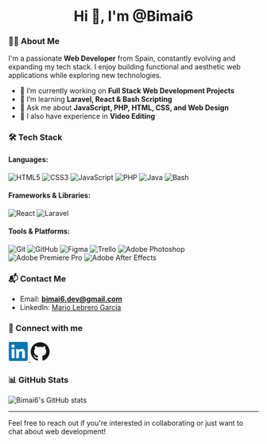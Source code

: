 <h1 align="center">Hi 👋, I'm @Bimai6</h1>

### 👨‍💻 About Me
I'm a passionate **Web Developer** from Spain, constantly evolving and expanding my tech stack. I enjoy building functional and aesthetic web applications while exploring new technologies.

- 🔭 I’m currently working on **Full Stack Web Development Projects**
- 🌱 I’m learning **Laravel, React & Bash Scripting**
- 💬 Ask me about **JavaScript, PHP, HTML, CSS, and Web Design**
- 🎥 I also have experience in **Video Editing**

### 🛠️ Tech Stack
#### Languages:
![HTML5](https://img.shields.io/badge/HTML5-E34F26?style=for-the-badge&logo=html5&logoColor=white)
![CSS3](https://img.shields.io/badge/CSS3-1572B6?style=for-the-badge&logo=css3&logoColor=white)
![JavaScript](https://img.shields.io/badge/JavaScript-F7DF1E?style=for-the-badge&logo=javascript&logoColor=black)
![PHP](https://img.shields.io/badge/PHP-777BB4?style=for-the-badge&logo=php&logoColor=white)
![Java](https://img.shields.io/badge/Java-ED8B00?style=for-the-badge&logo=java&logoColor=white)
![Bash](https://img.shields.io/badge/Bash_Scripting-4EAA25?style=for-the-badge&logo=gnu-bash&logoColor=white)

#### Frameworks & Libraries:
![React](https://img.shields.io/badge/React-20232A?style=for-the-badge&logo=react&logoColor=61DAFB)
![Laravel](https://img.shields.io/badge/Laravel-FF2D20?style=for-the-badge&logo=laravel&logoColor=white)

#### Tools & Platforms:
![Git](https://img.shields.io/badge/Git-F05032?style=for-the-badge&logo=git&logoColor=white)
![GitHub](https://img.shields.io/badge/GitHub-181717?style=for-the-badge&logo=github&logoColor=white)
![Figma](https://img.shields.io/badge/Figma-F24E1E?style=for-the-badge&logo=figma&logoColor=white)
![Trello](https://img.shields.io/badge/Trello-0079BF?style=for-the-badge&logo=trello&logoColor=white)
![Adobe Photoshop](https://img.shields.io/badge/Adobe_Photoshop-31A8FF?style=for-the-badge&logo=adobe-photoshop&logoColor=white)
![Adobe Premiere Pro](https://img.shields.io/badge/Adobe_Premiere_Pro-9999FF?style=for-the-badge&logo=adobe-premiere-pro&logoColor=white)
![Adobe After Effects](https://img.shields.io/badge/Adobe_After_Effects-9999FF?style=for-the-badge&logo=adobe-after-effects&logoColor=white)

### 📬 Contact Me
- Email: **bimai6.dev@gmail.com**
- LinkedIn: [Mario Lebrero Garcia](https://es.linkedin.com/in/mario-lebrero-garc%C3%ADa-05596a251?trk=org-employees)

### 🔗 Connect with me
<p align="left">
<a href="https://es.linkedin.com/in/mario-lebrero-garc%C3%ADa-05596a251?trk=org-employees" target="_blank" rel="noreferrer"> <img src="https://raw.githubusercontent.com/devicons/devicon/master/icons/linkedin/linkedin-original.svg" alt="LinkedIn" width="40" height="40"/> </a>
<a href="https://github.com/Bimai6" target="_blank" rel="noreferrer"> <img src="https://raw.githubusercontent.com/devicons/devicon/master/icons/github/github-original.svg" alt="GitHub" width="40" height="40"/> </a>
</p>

### 📊 GitHub Stats
![Bimai6's GitHub stats](https://github-readme-stats.vercel.app/api?username=Bimai6&show_icons=true&theme=tokyonight)

---
Feel free to reach out if you're interested in collaborating or just want to chat about web development!

